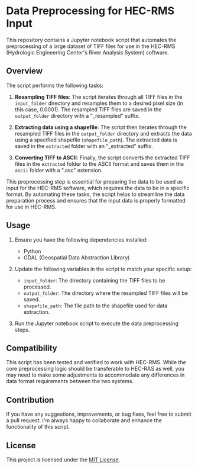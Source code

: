 # Data Preprocessing for HEC-RMS Input

This repository contains a Jupyter notebook script that automates the preprocessing of a large dataset of TIFF files for use in the HEC-RMS (Hydrologic Engineering Center's River Analysis System) software.

## Overview

The script performs the following tasks:

1. **Resampling TIFF files**: The script iterates through all TIFF files in the `input_folder` directory and resamples them to a desired pixel size (in this case, 0.0001). The resampled TIFF files are saved in the `output_folder` directory with a "_resampled" suffix.

2. **Extracting data using a shapefile**: The script then iterates through the resampled TIFF files in the `output_folder` directory and extracts the data using a specified shapefile (`shapefile_path`). The extracted data is saved in the `extracted` folder with an "_extracted" suffix.

3. **Converting TIFF to ASCII**: Finally, the script converts the extracted TIFF files in the `extracted` folder to the ASCII format and saves them in the `ascii` folder with a ".asc" extension.

This preprocessing step is essential for preparing the data to be used as input for the HEC-RMS software, which requires the data to be in a specific format. By automating these tasks, the script helps to streamline the data preparation process and ensures that the input data is properly formatted for use in HEC-RMS.

## Usage

1. Ensure you have the following dependencies installed:
   - Python
   - GDAL (Geospatial Data Abstraction Library)

2. Update the following variables in the script to match your specific setup:
   - `input_folder`: The directory containing the TIFF files to be processed.
   - `output_folder`: The directory where the resampled TIFF files will be saved.
   - `shapefile_path`: The file path to the shapefile used for data extraction.

3. Run the Jupyter notebook script to execute the data preprocessing steps.

## Compatibility

This script has been tested and verified to work with HEC-RMS. While the core preprocessing logic should be transferable to HEC-RAS as well, you may need to make some adjustments to accommodate any differences in data format requirements between the two systems.

## Contribution

If you have any suggestions, improvements, or bug fixes, feel free to submit a pull request. I'm always happy to collaborate and enhance the functionality of this script.

## License

This project is licensed under the [MIT License](LICENSE).
